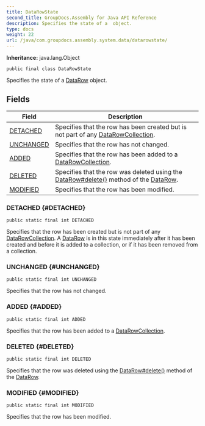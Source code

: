 ```yaml
---
title: DataRowState
second_title: GroupDocs.Assembly for Java API Reference
description: Specifies the state of a  object.
type: docs
weight: 22
url: /java/com.groupdocs.assembly.system.data/datarowstate/
---
```

**Inheritance:**
java.lang.Object
```
public final class DataRowState
```

Specifies the state of a [DataRow](../../com.groupdocs.assembly.system.data/datarow) object.
## Fields

| Field | Description |
| --- | --- |
| [DETACHED](#DETACHED) | Specifies that the row has been created but is not part of any [DataRowCollection](../../com.groupdocs.assembly.system.data/datarowcollection). |
| [UNCHANGED](#UNCHANGED) | Specifies that the row has not changed. |
| [ADDED](#ADDED) | Specifies that the row has been added to a [DataRowCollection](../../com.groupdocs.assembly.system.data/datarowcollection). |
| [DELETED](#DELETED) | Specifies that the row was deleted using the [DataRow\#delete()](../../com.groupdocs.assembly.system.data/datarow\#delete--) method of the [DataRow](../../com.groupdocs.assembly.system.data/datarow). |
| [MODIFIED](#MODIFIED) | Specifies that the row has been modified. |
### DETACHED {#DETACHED}
```
public static final int DETACHED
```


Specifies that the row has been created but is not part of any [DataRowCollection](../../com.groupdocs.assembly.system.data/datarowcollection). A [DataRow](../../com.groupdocs.assembly.system.data/datarow) is in this state immediately after it has been created and before it is added to a collection, or if it has been removed from a collection.

### UNCHANGED {#UNCHANGED}
```
public static final int UNCHANGED
```


Specifies that the row has not changed.

### ADDED {#ADDED}
```
public static final int ADDED
```


Specifies that the row has been added to a [DataRowCollection](../../com.groupdocs.assembly.system.data/datarowcollection).

### DELETED {#DELETED}
```
public static final int DELETED
```


Specifies that the row was deleted using the [DataRow\#delete()](../../com.groupdocs.assembly.system.data/datarow\#delete--) method of the [DataRow](../../com.groupdocs.assembly.system.data/datarow).

### MODIFIED {#MODIFIED}
```
public static final int MODIFIED
```


Specifies that the row has been modified.


